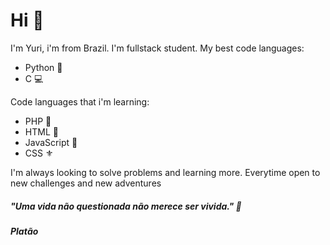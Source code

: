# Hi 👋

I'm Yuri, i'm from Brazil. I'm fullstack student. 
My best code languages:
- Python 🐍
- C 💻

Code languages that i'm learning:
- PHP 🐘
- HTML 🔰
- JavaScript 🔱
- CSS ⚜️

I'm always looking to solve problems and learning more. Everytime open to new challenges and new adventures
##### "Uma vida não questionada não merece ser vivida." 🌌
##### Platão
